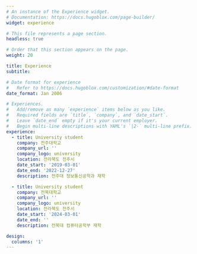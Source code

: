```yaml
---
# An instance of the Experience widget.
# Documentation: https://docs.hugoblox.com/page-builder/
widget: experience

# This file represents a page section.
headless: true

# Order that this section appears on the page.
weight: 20

title: Experience
subtitle:

# Date format for experience
#   Refer to https://docs.hugoblox.com/customization/#date-format
date_format: Jan 2006

# Experiences.
#   Add/remove as many `experience` items below as you like.
#   Required fields are `title`, `company`, and `date_start`.
#   Leave `date_end` empty if it's your current employer.
#   Begin multi-line descriptions with YAML's `|2-` multi-line prefix.
experience:
  - title: University student
    company: 전주대학교
    company_url: ''
    company_logo: university
    location: 전라북도 전주시 
    date_start: '2019-03-01'
    date_end: '2022-12-27'
    description: 전주대 정보통신공학과 재학 

  - title: University student
    company: 전북대학교
    company_url: ''
    company_logo: university
    location: 전라북도 전주시
    date_start: '2024-03-01'
    date_end: ''
    description: 전북대 컴퓨터공학부 재학 

design:
  columns: '1'
---
```

